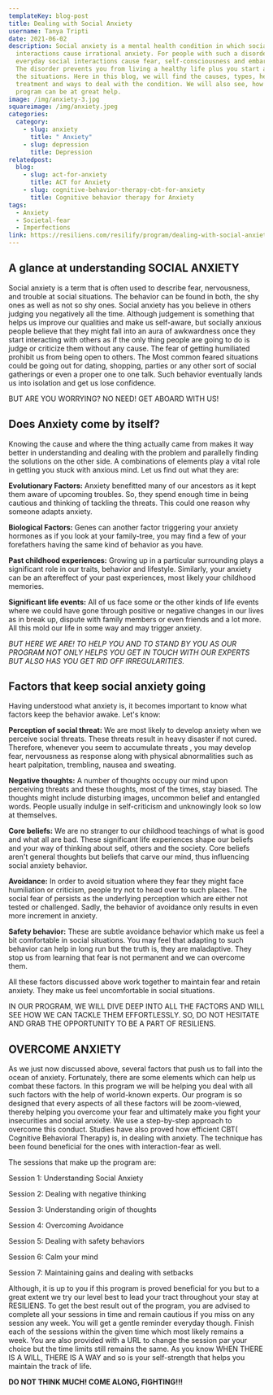 ```yaml
---
templateKey: blog-post
title: Dealing with Social Anxiety
username: Tanya Tripti
date: 2021-06-02
description: Social anxiety is a mental health condition in which social
  interactions cause irrational anxiety. For people with such a disorder,
  everyday social interactions cause fear, self-consciousness and embarrassment.
  The disorder prevents you from living a healthy life plus you start avoiding
  the situations. Here in this blog, we will find the causes, types, help,
  treatment and ways to deal with the condition. We will also see, how our
  program can be at great help.
image: /img/anxiety-3.jpg
squareimage: /img/anxiety.jpeg
categories:
  category:
    - slug: anxiety
      title: " Anxiety"
    - slug: depression
      title: Depression
relatedpost:
  blog:
    - slug: act-for-anxiety
      title: ACT for Anxiety
    - slug: cognitive-behavior-therapy-cbt-for-anxiety
      title: Cognitive behavior therapy for Anxiety
tags:
  - Anxiety
  - Societal-fear
  - Imperfections
link: https://resiliens.com/resilify/program/dealing-with-social-anxiety
---
```

<!--StartFragment-->

## **A glance at understanding SOCIAL ANXIETY**

Social anxiety is a term that is often used to describe fear, nervousness, and trouble at social situations. The behavior can be found in both, the shy ones as well as not so shy ones. Social anxiety has you believe in others judging you negatively all the time. Although judgement is something that helps us improve our qualities and make us self-aware, but socially anxious people believe that they might fall into an aura of awkwardness once they start interacting with others as if the only thing people are going to do is judge or criticize them without any cause. The fear of getting humiliated prohibit us from being open to others. The Most common feared situations could be going out for dating, shopping, parties or any other sort of social gatherings or even a proper one to one talk. Such behavior eventually lands us into isolation and get us lose confidence. 

BUT ARE YOU WORRYING? NO NEED! GET ABOARD WITH US!

## Does Anxiety come by itself?

Knowing the cause and where the thing actually came from makes it way better in understanding and dealing with the problem and parallelly finding the solutions on the other side. A combinations of elements play a vital role in getting you stuck with anxious mind. Let us find out what they are:

**Evolutionary Factors:** Anxiety benefitted many of our ancestors as it kept them aware of upcoming troubles. So, they spend enough time in being cautious and thinking of tackling the threats. This could one reason why someone adapts anxiety.

**Biological Factors:** Genes can another factor triggering your anxiety hormones as if you look at your family-tree, you may find a few of your forefathers having the same kind of behavior as you have.

**Past childhood experiences:** Growing up in a particular surrounding plays a significant role in our traits, behavior and lifestyle. Similarly, your anxiety can be an aftereffect of your past experiences, most likely your childhood memories.

**Significant life events:** All of us face some or the other kinds of life events where we could have gone through positive or negative changes in our lives as in break up, dispute with family members or even friends and a lot more. All this mold our life in some way and may trigger anxiety.

*BUT HERE WE ARE! TO HELP YOU AND TO STAND BY YOU AS OUR PROGRAM NOT ONLY HELPS YOU GET IN TOUCH WITH OUR EXPERTS BUT ALSO HAS YOU GET RID OFF IRREGULARITIES.*

## **Factors that keep social anxiety going**

Having understood what anxiety is, it becomes important to know what factors keep the behavior awake. Let's know:

**Perception of social threat:** We are most likely to develop anxiety when we perceive social threats. These threats result in heavy disaster if not cured. Therefore, whenever you seem to accumulate threats , you may develop fear, nervousness as response along with physical abnormalities such as heart palpitation, trembling, nausea and sweating.

**Negative thoughts:** A number of thoughts occupy our mind upon perceiving threats and these thoughts, most of the times, stay biased. The thoughts might include disturbing images, uncommon belief and entangled words. People usually indulge in self-criticism and unknowingly look so low at themselves.

**Core beliefs:** We are no stranger to our childhood teachings of what is good and what all are bad. These significant life experiences shape our beliefs and your way of thinking about self, others and the society. Core beliefs aren't general thoughts but beliefs that carve our mind, thus influencing social anxiety behavior.

**Avoidance:** In order to avoid situation where they fear they might face humiliation or criticism, people try not to head over to such places. The social fear of persists as the underlying perception which are either not tested or challenged. Sadly, the behavior of avoidance only results in even more increment in anxiety.

**Safety behavior:** These are subtle avoidance behavior which make us feel a bit comfortable in social situations. You may feel that adapting to such behavior can help in long run but the truth is, they are maladaptive. They stop us from learning that fear is not permanent and we can overcome them.

All these factors discussed above work together to maintain fear and retain anxiety. They make us feel uncomfortable in social situations. 

IN OUR PROGRAM, WE WILL DIVE DEEP INTO ALL THE FACTORS AND WILL SEE HOW WE CAN TACKLE THEM EFFORTLESSLY. SO, DO NOT HESITATE AND GRAB THE OPPORTUNITY TO BE A PART OF RESILIENS.

## **OVERCOME ANXIETY**

As we just now discussed above, several factors that push us to fall into the ocean of anxiety. Fortunately, there are some elements which can help us combat these factors. In this program we will be helping you deal with all such factors with the help of world-known experts. Our program is so designed that every aspects of all these factors will be zoom-viewed, thereby helping you overcome your fear and ultimately make you fight your insecurities and social anxiety. We use a step-by-step approach to overcome this conduct. Studies have also proved how efficient CBT( Cognitive Behavioral Therapy) is, in dealing with anxiety. The technique has been found beneficial for the ones with interaction-fear as well.

The sessions that make up the program are: 

Session 1: Understanding Social Anxiety

Session 2: Dealing with negative thinking

Session 3: Understanding origin of thoughts

Session 4: Overcoming Avoidance 

Session 5: Dealing with safety behaviors 

Session 6: Calm your mind 

Session 7: Maintaining gains and dealing with setbacks

Although, it is up to you if this program is proved beneficial for you but to a great extent we try our level best to lead your tract throughout your stay at RESILIENS. To get the best result out of the program, you are advised to complete all your sessions in time and remain cautious if you miss on any session any week. You will get a gentle reminder everyday though. Finish each of the sessions within the given time which most likely remains a week. You are also provided with a URL to change the session par your choice but the time limits still remains the same. As you know WHEN THERE IS A WILL, THERE IS A WAY and so is your self-strength that helps you maintain the track of life.

**DO NOT THINK MUCH! COME ALONG, FIGHTING!!!**

<!--EndFragment-->
